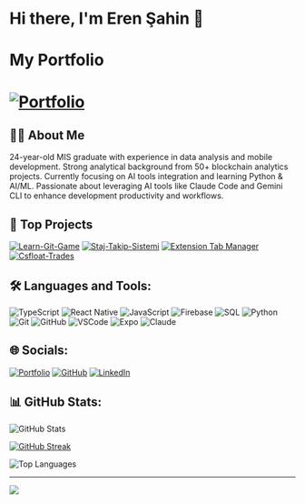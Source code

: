 # Hi there, I'm Eren Şahin 👋

# My Portfolio
# [![Portfolio](https://img.shields.io/badge/Portfolio-000000?style=for-the-badge&logo=vercel&logoColor=white)](https://eren-sahin-portfolio.vercel.app)

## 👨‍💻 About Me

24-year-old MIS graduate with experience in data analysis and mobile development. Strong analytical background from 50+ blockchain analytics projects. Currently focusing on AI tools integration and learning Python & AI/ML. Passionate about leveraging AI tools like Claude Code and Gemini CLI to enhance development productivity and workflows.

## 🚀 Top Projects

[![Learn-Git-Game](https://github-readme-stats.vercel.app/api/pin/?username=ernsahin&repo=git-master-game&theme=dark)](https://github.com/ernsahin/git-master-game)
[![Staj-Takip-Sistemi](https://github-readme-stats.vercel.app/api/pin/?username=ernsahin&repo=Staj-Takip-Sistemi&theme=dark)](https://github.com/ernsahin/Staj-Takip-Sistemi)
[![Extension Tab Manager](https://github-readme-stats.vercel.app/api/pin/?username=ernsahin&repo=tab-manager&theme=dark)](https://github.com/ernsahin/tab-manager)
[![Csfloat-Trades](https://github-readme-stats.vercel.app/api/pin/?username=ernsahin&repo=Csfloat-Trades&theme=dark)](https://github.com/ernsahin/Csfloat-Trades)

## 🛠️ Languages and Tools:

![TypeScript](https://img.shields.io/badge/typescript-%23007ACC.svg?style=for-the-badge&logo=typescript&logoColor=white)
![React Native](https://img.shields.io/badge/react_native-%2320232a.svg?style=for-the-badge&logo=react&logoColor=%2361DAFB)
![JavaScript](https://img.shields.io/badge/javascript-%23323330.svg?style=for-the-badge&logo=javascript&logoColor=%23F7DF1E)
![Firebase](https://img.shields.io/badge/firebase-%23039BE5.svg?style=for-the-badge&logo=firebase)
![SQL](https://img.shields.io/badge/sql-%2300f.svg?style=for-the-badge&logo=postgresql&logoColor=white)
![Python](https://img.shields.io/badge/python-3670A0?style=for-the-badge&logo=python&logoColor=ffdd54)
![Git](https://img.shields.io/badge/git-%23F05033.svg?style=for-the-badge&logo=git&logoColor=white)
![GitHub](https://img.shields.io/badge/github-%23121011.svg?style=for-the-badge&logo=github&logoColor=white)
![VSCode](https://img.shields.io/badge/Visual%20Studio%20Code-0078d7.svg?style=for-the-badge&logo=visual-studio-code&logoColor=white)
![Expo](https://img.shields.io/badge/expo-1C1E24?style=for-the-badge&logo=expo&logoColor=#D04A37)
![Claude](https://img.shields.io/badge/Claude-000000?style=for-the-badge&logo=anthropic&logoColor=white)

## 🌐 Socials:
[![Portfolio](https://img.shields.io/badge/Portfolio-000000?style=for-the-badge&logo=vercel&logoColor=white)](https://eren-sahin-portfolio.vercel.app)
[![GitHub](https://img.shields.io/badge/GitHub-%23121011.svg?style=for-the-badge&logo=github&logoColor=white)](https://github.com/ernsahin)
[![LinkedIn](https://img.shields.io/badge/linkedin-%230077B5.svg?style=for-the-badge&logo=linkedin&logoColor=white)](https://www.linkedin.com/in/aeren-sahin/)

## 📊 GitHub Stats:

![GitHub Stats](https://github-readme-stats.vercel.app/api?username=ernsahin&theme=dark&hide_border=false&include_all_commits=true&count_private=true)

[![GitHub Streak](https://streak-stats.demolab.com?user=ernsahin&theme=dark)](https://git.io/streak-stats)

![Top Languages](https://github-readme-stats.vercel.app/api/top-langs/?username=ernsahin&theme=dark&hide_border=false&include_all_commits=true&count_private=true&layout=compact)


---
[![](https://visitcount.itsvg.in/api?id=ernsahin&icon=0&color=0)](https://visitcount.itsvg.in)
